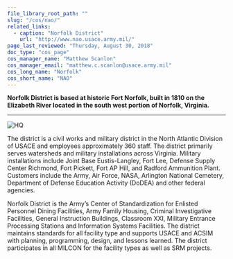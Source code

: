 ```yaml
---
file_library_root_path: ""
slug: "/cos/nao/"
related_links:
  - caption: "Norfolk District"
    url: "http://www.nao.usace.army.mil/"
page_last_reviewed: "Thursday, August 30, 2018"
doc_type: "cos_page"
cos_manager_name: "Matthew Scanlon"
cos_manager_email: "matthew.c.scanlon@usace.army.mil"
cos_long_name: "Norfolk"
cos_short_name: "NAO"
---
```


**Norfolk District is based at historic Fort Norfolk, built in 1810 on the Elizabeth River located in the south west portion of Norfolk, Virginia.**

---

![HQ](./norfolk-district.jpg)

The district is a civil works and military district in the North Atlantic Division of USACE and employees approximately 360 staff. The district primarily serves watersheds and military installations across Virginia. Military installations include Joint Base Eustis-Langley, Fort Lee, Defense Supply Center Richmond, Fort Pickett, Fort AP Hill, and Radford Ammunition Plant. Customers include the Army, Air Force, NASA, Arlington National Cemetery, Department of Defense Education Activity (DoDEA) and other federal agencies.

Norfolk District is the Army’s Center of Standardization for Enlisted Personnel Dining Facilities, Army Family Housing, Criminal Investigative Facilities, General Instruction Buildings, Classroom XXI, Military Entrance Processing Stations and Information Systems Facilities. The district maintains standards for all facility type and supports USACE and ACSIM with planning, programming, design, and lessons learned. The district participates in all MILCON for the facility types as well as SRM projects.
